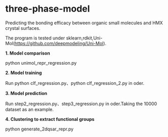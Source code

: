 # three-phase-model
Predicting the bonding efficacy between organic small molecules and HMX crystal surfaces.

The program is tested under sklearn,rdkit,Uni-Mol(https://github.com/deepmodeling/Uni-Mol).

**1. Model comparison**

python unimol_repr_regression.py

**2. Model training**

Run  python clf_regression.py、python clf_regression_2.py in oder.

**3. Model prediction**

Run step2_regression.py、step3_regression.py in oder.Taking the 10000 dataset as an example.

**4. Clustering  to extract functional groups**

python generate_2dqsar_repr.py

